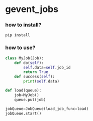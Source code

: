 # gevent_jobs
### how to install?

```angular2html
pip install 
```

### how to use?

```python
class MyJob(Job):
    def do(self):
        self.data=self.job_id
        return True
    def success(self):
        print(self.data)

def load(queue):
    job=MyJob()
    queue.put(job)

jobQueue=JobQueue(load_job_func=load)
jobQueue.start()
```
